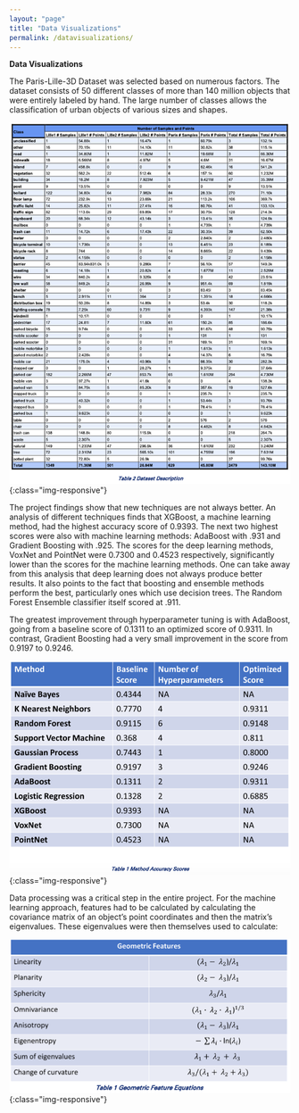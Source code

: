 ```yaml
---
layout: "page"
title: "Data Visualizations"
permalink: /datavisualizations/
---
```

**Data Visualizations**

The Paris-Lille-3D Dataset was selected based on numerous factors. The dataset consists of 50 different classes of more than 140 million objects that were entirely labeled by hand. The large number of classes allows the classification of urban objects of various sizes and shapes.

![Dataset Description](/images/DatasetDescription.png){:class="img-responsive"}

The project findings show that new techniques are not always better. An analysis of different techniques finds that XGBoost, a machine learning method, had the highest accuracy score of 0.9393. The next two highest scores were also with machine learning methods: AdaBoost with .931 and Gradient Boosting with .925. The scores for the deep learning methods, VoxNet and PointNet were 0.7300 and 0.4523 respectively, significantly lower than the scores for the machine learning methods. One can take away from this analysis that deep learning does not always produce better results. It also points to the fact that boosting and ensemble methods perform the best, particularly ones which use decision trees. The Random Forest Ensemble classifier itself scored at .911.

The greatest improvement through hyperparameter tuning is with AdaBoost, going from a baseline score of 0.1311 to an optimized score of 0.9311. In contrast, Gradient Boosting had a very small improvement in the score from 0.9197 to 0.9246.

![Method Accuracy Scores](/images/MethodAccuracyScores.png){:class="img-responsive"}

Data processing was a critical step in the entire project. For the machine learning approach, features had to be calculated by calculating the covariance matrix of an object’s point coordinates and then the matrix’s eigenvalues. These eigenvalues were then themselves used to calculate:

![Geometric Features](/images/GeometricFeatures.png){:class="img-responsive"}


